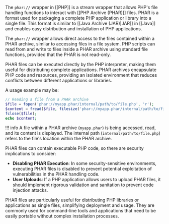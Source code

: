 The `phar://` wrapper in [[PHP]] is a stream wrapper that allows PHP's file handling functions to interact with [[PHP Archive (PHAR)]] files. PHAR is a format used for packaging a complete PHP application or library into a single file. This format is similar to [[Java Archive (JAR)|JAR]] in [[Java]] and enables easy distribution and installation of PHP applications.

The `phar://` wrapper allows direct access to the files contained within a PHAR archive, similar to accessing files in a file system. PHP scripts can read from and write to files inside a PHAR archive using standard file functions, provided that the PHAR is not read-only.

PHAR files can be executed directly by the PHP interpreter, making them useful for distributing complete applications. PHAR archives encapsulate PHP code and resources, providing an isolated environment that reduces conflicts between different applications or libraries.

A usage example may be:

```php
// Reading a file from a PHAR archive
$file = fopen('phar://myapp.phar/internal/path/to/file.php', 'r');
$content = fread($file, filesize('phar://myapp.phar/internal/path/to/file.php'));
fclose($file);
echo $content;
```

!!! info
    A file within a PHAR archive (`myapp.phar`) is being accessed, read, and its content is displayed. The internal path (`internal/path/to/file.php`) refers to the file's location within the PHAR archive.

PHAR files can contain executable PHP code, so there are security implications to consider:

- **Disabling PHAR Execution**: In some security-sensitive environments, executing PHAR files is disabled to prevent potential exploitation of vulnerabilities in the PHAR handling code.
- **User Uploads**: If a PHP application allows users to upload PHAR files, it should implement rigorous validation and sanitation to prevent code injection attacks.

PHAR files are particularly useful for distributing PHP libraries or applications as single files, simplifying deployment and usage. They are commonly used for command-line tools and applications that need to be easily portable without complex installation processes.